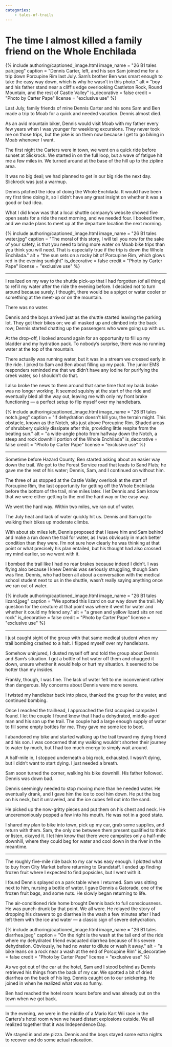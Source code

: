 ```yaml
---
categories:
    - tales-of-trails
---
```


# The time I almost killed a family friend on the Whole Enchilada

{% include authoring/captioned_image.html
    image_name = "26 B1 tales pair.jpeg"
    caption = "Dennis Carter, left, and his son Sam joined me for a trip down Porcupine Rim last July. Sam’s brother Ben was smart enough to take the easy way down, which is why he wasn’t in this photo."
    alt = "boy and his father stand near a cliff's edge overlooking Castleton Rock, Round Mountain, and the rest of Castle Valley"
    is_decorative = false
    credit = "Photo by Carter Pape"
    license = "exclusive use"
%}

Last July, family friends of mine Dennis Carter and his sons Sam and Ben made a trip to Moab for a quick and needed vacation. Dennis almost died.

As an avid mountain biker, Dennis would visit Moab with my father every few years when I was younger for weeklong excursions. They never took me on those trips, but the joke is on them now because I get to go biking in Moab whenever I want.

The first night the Carters were in town, we went on a quick ride before sunset at Slickrock. We started in on the full loop, but a wave of fatigue hit me a few miles in. We turned around at the base of the hill up to the zipline area.

It was no big deal; we had planned to get in our big ride the next day. Slickrock was just a warmup.

Dennis pitched the idea of doing the Whole Enchilada. It would have been my first time doing it, so I didn’t have any great insight on whether it was a good or bad idea.

What I did know was that a local shuttle company’s website showed five open seats for a ride the next morning, and we needed four. I booked them, and we made plans to meet up at the departure location the next morning.

{% include authoring/captioned_image.html
    image_name = "26 B1 tales water.jpg"
    caption = "The moral of this story, I will tell you now for the sake of your safety, is that you need to bring more water on Moab bike trips than you think you will need. That is especially true if the trip is down the Whole Enchilada."
    alt = "the sun sets on a rocky bit of Porcupine Rim, which glows red in the evening sunlight"
    is_decorative = false
    credit = "Photo by Carter Pape"
    license = "exclusive use"
%}

-------

I realized on my way to the shuttle pick-up that I had forgotten (of all things) to refill my water after the ride the evening before. I decided not to turn around because surely, I thought, there would be a spigot or water cooler or something at the meet-up or on the mountain.

There was no water.

Dennis and the boys arrived just as the shuttle started leaving the parking lot. They got their bikes on; we all masked up and climbed into the back row; Dennis started chatting up the passengers who were going up with us.

At the drop-off, I looked around again for an opportunity to fill up my bladder and my hydration pack. To nobody’s surprise, there was no running water at the top of the mountain.

There actually was running water, but it was in a stream we crossed early in the ride. I joked to Sam and Ben about filling up my pack. The junior EMS responders reminded me that we didn’t have any iodine for purifying the creek water, so I shouldn’t do that.

I also broke the news to them around that same time that my back brake was no longer working. It seemed squishy at the start of the ride and eventually bled all the way out, leaving me with only my front brake functioning — a perfect setup to flip myself over my handlebars.

{% include authoring/captioned_image.html
    image_name = "26 B1 tales notch.jpeg"
    caption = "If dehydration doesn’t kill you, the terrain might. This obstacle, known as the Notch, sits just above Porcupine Rim. Shaded areas of shrubbery quickly dissipate after this, providing little respite from the beating sun."
    alt = "a wide-angle photo from halfway down the Notch, a steep and rock downhill portion of the Whole Enchilada"
    is_decorative = false
    credit = "Photo by Carter Pape"
    license = "exclusive use"
%}

-------

Sometime before Hazard County, Ben started asking about an easier way down the trail. We got to the Forest Service road that leads to Sand Flats; he gave me the rest of his water; Dennis, Sam, and I continued on without him.

The three of us stopped at the Castle Valley overlook at the start of Porcupine Rim, the last opportunity for getting off the Whole Enchilada before the bottom of the trail, nine miles later. I let Dennis and Sam know that we were either getting to the end the hard way or the easy way.

We went the hard way. Within two miles, we ran out of water.

The July heat and lack of water quickly hit us. Dennis and Sam got to walking their bikes up moderate climbs.

With about six miles left, Dennis proposed that I leave him and Sam behind and make a run down the trail for water, as I was obviously in much better condition than they were. I’m not sure how clearly he was thinking at that point or what precisely his plan entailed, but his thought had also crossed my mind earlier, so we went with it.

I bombed the trail like I had no rear brakes because indeed I didn’t. I was flying also because I knew Dennis was seriously struggling, though Sam was fine. Dennis, who had been all about a conversation with the medical school student next to us in the shuttle, wasn’t really saying anything once we ran out of water.

{% include authoring/captioned_image.html
    image_name = "26 B1 tales lizard.jpeg"
    caption = "We spotted this lizard on our way down the trail. My question for the creature at that point was where it went for water and whether it could my friend any."
    alt = "a green and yellow lizard sits on red rock"
    is_decorative = false
    credit = "Photo by Carter Pape"
    license = "exclusive use"
%}

-------

I just caught sight of the group with that same medical student when my trail bombing crashed to a halt. I flipped myself over my handlebars.

Somehow uninjured, I dusted myself off and told the group about Dennis and Sam’s situation. I got a bottle of hot water off them and chugged it down, unsure whether it would help or hurt my situation. It seemed to be hotter than my insides.

Frankly, though, I was fine. The lack of water felt to me inconvenient rather than dangerous. My concerns about Dennis were more severe.

I twisted my handlebar back into place, thanked the group for the water, and continued bombing.

Once I reached the trailhead, I approached the first occupied campsite I found. I let the couple I found know that I had a dehydrated, middle-aged man and his son up the trail. The couple had a large enough supply of water to fill some empty bottles for me. They gave me some ice to boot.

I abandoned my bike and started walking up the trail toward my dying friend and his son. I was concerned that my walking wouldn’t shorten their journey to water by much, but I had too much energy to simply wait around.

A half-mile in, I stopped underneath a big rock, exhausted. I wasn’t dying, but I didn’t want to start dying. I just needed a breath.

Sam soon turned the corner, walking his bike downhill. His father followed. Dennis was down bad.

Dennis seemingly needed to stop moving more than he needed water. He eventually drank, and I gave him the ice to cool him down. He put the bag on his neck, but it unraveled, and the ice cubes fell out into the sand.

He picked up the now-gritty pieces and put them on his chest and neck. He unceremoniously popped a few into his mouth. He was not in a good state.

I shared my plan to bike into town, pick up my car, grab some supplies, and return with them. Sam, the only one between them present qualified to think or listen, okayed it. I let him know that there were campsites only a half-mile downhill, where they could beg for water and cool down in the river in the meantime.

-------

The roughly five-mile ride back to my car was easy enough. I plotted what to buy from City Market before returning to Grandstaff. I ended up finding frozen fruit where I expected to find popsicles, but I went with it.

I found Dennis splayed on a park table when I returned. Sam was sitting next to him, nursing a bottle of water. I gave Dennis a Gatorade, one of the frozen fruit bags, and some nuts. He slowly began returning to life.

The air-conditioned ride home brought Dennis back to full consciousness. He was punch-drunk by that point. We all were. He relayed the story of dropping his drawers to go diarrhea in the wash a few minutes after I had left them with the ice and water — a classic sign of severe dehydration.

{% include authoring/captioned_image.html
    image_name = "26 B1 tales diarrhea.jpeg"
    caption = "On the right is the wash at the tail end of the ride where my dehydrated friend evacuated diarrhea because of his severe dehydration. Obviously, he had no water to dilute or wash it away."
    alt = "a bike leans on a rock near a wash at the end of Porcupine Rim"
    is_decorative = false
    credit = "Photo by Carter Pape"
    license = "exclusive use"
%}

As we got out of the car at the hotel, Sam and I stood behind as Dennis retrieved his things from the back of my car. We spotted a bit of dried diarrhea on the back of his leg. Dennis caught on to our snickering. He joined in when he realized what was so funny.

Ben had reached the hotel room hours before and was already out on the town when we got back.

-------

In the evening, we were in the middle of a Mario Kart Wii race in the Carters's hotel room when we heard distant explosions outside. We all realized together that it was Independence Day.

We stayed in and ate pizza. Dennis and the boys stayed some extra nights to recover and do some actual relaxation.
